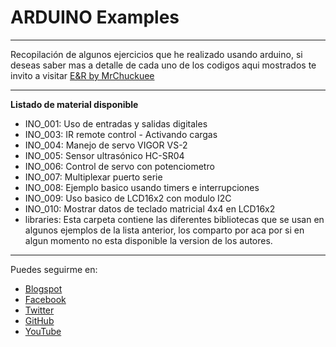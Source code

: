 # ARDUINO Examples
***
Recopilación de algunos ejercicios que he realizado usando arduino, si deseas saber mas a detalle de cada uno de los codigos aqui mostrados te invito a visitar [E&R by MrChuckuee](http://mrchunckuee.blogspot.mx/p/arduino.html)
***
**Listado de material disponible**
- INO_001: Uso de entradas y salidas digitales
- INO_003: IR remote control - Activando cargas
- INO_004: Manejo de servo VIGOR VS-2
- INO_005: Sensor ultrasónico HC-SR04
- INO_006: Control de servo con potenciometro
- INO_007: Multiplexar puerto serie
- INO_008: Ejemplo basico usando timers e interrupciones
- INO_009: Uso basico de LCD16x2 con modulo I2C
- INO_010: Mostrar datos de teclado matricial 4x4 en LCD16x2 
- libraries: Esta carpeta contiene las diferentes bibliotecas que se usan en algunos ejemplos de la lista anterior, los comparto por aca por si en algun momento no esta disponible la version de los autores.

***
Puedes seguirme en:
- [Blogspot](http://mrchunckuee.blogspot.com)
- [Facebook](https://www.facebook.com/ElectronicayRobotica)
- [Twitter](https://twitter.com/MrChunckuee)
- [GitHub](https://github.com/MrChunckuee)
- [YouTube](https://www.youtube.com/user/mrchunckueepsr)
